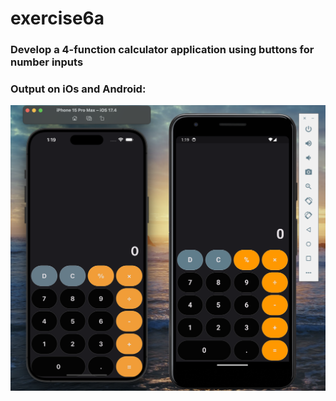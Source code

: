 # exercise6a

### Develop a 4-function calculator application using buttons for number inputs

### Output on iOs and Android:

![alt text](exercise6a.png)